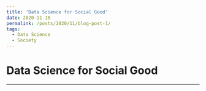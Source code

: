 ```yaml
---
title: 'Data Science for Social Good'
date: 2020-11-10
permalink: /posts/2020/11/blog-post-1/
tags:
  - Data Science
  - Society
---
```


Data Science for Social Good
======


------